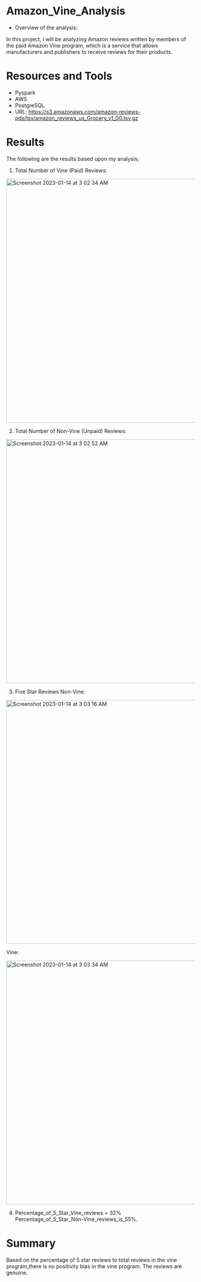 # Amazon_Vine_Analysis
* Overview of the analysis:

In this project, i will be analyzing Amazon reviews written by members of the paid Amazon Vine program, which is a service that allows manufacturers and publishers to receive reviews for their products.

# Resources and Tools

* Pyspark
* AWS
* PostgreSQL
* URL: https://s3.amazonaws.com/amazon-reviews-pds/tsv/amazon_reviews_us_Grocery_v1_00.tsv.gz

# Results

The following are the results based upon my analysis;

1. Total Number of Vine (Paid) Reviews:
<img width="652" alt="Screenshot 2023-01-14 at 3 02 34 AM" src="https://user-images.githubusercontent.com/109445468/212465346-3c7d4d81-07ca-4073-9e38-7f0675d3666e.png">

2. Total Number of Non-Vine (Unpaid) Reviews:
<img width="652" alt="Screenshot 2023-01-14 at 3 02 52 AM" src="https://user-images.githubusercontent.com/109445468/212465373-1843a021-1935-4d68-b53a-7cf154423ef9.png">

3. Five Star Reviews
Non-Vine: 

<img width="652" alt="Screenshot 2023-01-14 at 3 03 16 AM" src="https://user-images.githubusercontent.com/109445468/212465393-d7fb74d0-c706-46a5-adf1-32cf2aa0faec.png">

Vine:

<img width="652" alt="Screenshot 2023-01-14 at 3 03 34 AM" src="https://user-images.githubusercontent.com/109445468/212465404-371988df-28b2-4b57-ad8b-dea62cdfffdb.png">

4. Percentage_of_5_Star_Vine_reviews = 32%                
  Percentage_of_5_Star_Non-Vine_reviews_is_55%.


# Summary
Based on the percentage of 5 star reviews to total reviews in the vine program,there is no positivity bias in the vine program. The reviews are genuine. 
